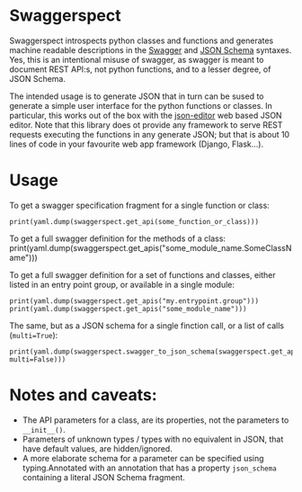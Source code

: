 # Swaggerspect

Swaggerspect introspects python classes and functions and generates machine readable descriptions in the [Swagger](https://swagger.io/specification/) and [JSON Schema](https://json-schema.org/) syntaxes.
Yes, this is an intentional misuse of swagger, as swagger is meant to document REST API:s, not python functions, and to a lesser degree, of JSON Schema.

The intended usage is to generate JSON that in turn can be sused to generate a simple user interface for the python functions or classes.
In particular, this works out of the box with the [json-editor](https://github.com/json-editor/json-editor) web based JSON editor. Note that this library does ot provide any framework to serve REST requests executing the functions in any generate JSON; but that is about 10 lines of code in your favourite web app framework (Django, Flask...).

# Usage

To get a swagger specification fragment for a single function or class:
```
print(yaml.dump(swaggerspect.get_api(some_function_or_class)))
```

To get a full swagger definition for the methods of a class:
print(yaml.dump(swaggerspect.get_apis("some_module_name.SomeClassName")))

To get a full swagger definition for a set of functions and classes, either listed in an entry point group, or available in a single module:
```
print(yaml.dump(swaggerspect.get_apis("my.entrypoint.group")))
print(yaml.dump(swaggerspect.get_apis("some_module_name")))
```

The same, but as a JSON schema for a single finction call, or a list of calls (`multi=True`):
```
print(yaml.dump(swaggerspect.swagger_to_json_schema(swaggerspect.get_apis("my.entrypoint.group"), multi=False)))
```

# Notes and caveats:

* The API parameters for a class, are its properties, not the parameters to `__init__()`.
* Parameters of unknown types / types with no equivalent in JSON, that have default values, are hidden/ignored.
* A more elaborate schema for a parameter can be specified using typing.Annotated with an annotation that has a property `json_schema` containing a literal JSON Schema fragment.
